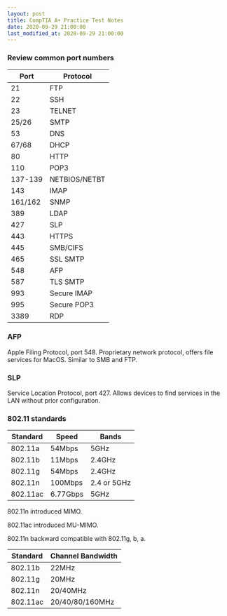 ```yaml
---
layout: post
title: CompTIA A+ Practice Test Notes
date: 2020-09-29 21:00:00
last_modified_at: 2020-09-29 21:00:00
---
```


### Review common port numbers

| Port | Protocol |
| --- | --- |
| 21 | FTP |
| 22 | SSH |
| 23 | TELNET |
| 25/26 | SMTP |
| 53 | DNS |
| 67/68 | DHCP |
| 80 | HTTP |
| 110 | POP3 |
| 137-139 | NETBIOS/NETBT |
| 143 | IMAP |
| 161/162 | SNMP |
| 389 | LDAP |
| 427 | SLP |
| 443 | HTTPS |
| 445 | SMB/CIFS |
| 465 | SSL SMTP |
| 548 | AFP |
| 587 | TLS SMTP |
| 993 | Secure IMAP |
| 995 | Secure POP3 |
| 3389 | RDP |

### AFP

Apple Filing Protocol, port 548. Proprietary network protocol, offers file services for MacOS. Similar to SMB and FTP.

### SLP

Service Location Protocol, port 427. Allows devices to find services in the LAN without prior configuration.

### 802.11 standards

| Standard | Speed | Bands |
| --- | --- | --- |
| 802.11a | 54Mbps | 5GHz |
| 802.11b | 11Mbps | 2.4GHz |
| 802.11g | 54Mbps | 2.4GHz |
| 802.11n | 100Mbps | 2.4 or 5GHz |
| 802.11ac | 6.77Gbps | 5GHz |

802.11n introduced MIMO.

802.11ac introduced MU-MIMO.

802.11n backward compatible with 802.11g, b, a.

| Standard | Channel Bandwidth |
| --- | --- |
| 802.11b | 22MHz |
| 802.11g | 20MHz |
| 802.11n | 20/40MHz |
| 802.11ac | 20/40/80/160MHz |
